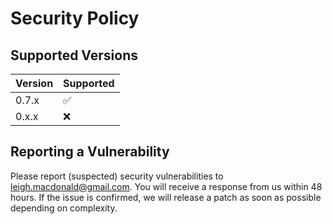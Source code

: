 # Security Policy

## Supported Versions

| Version | Supported          |
|---------| ------------------ |
| 0.7.x   | :white_check_mark: |
| 0.x.x   | :x:                |

## Reporting a Vulnerability

Please report (suspected) security vulnerabilities to leigh.macdonald@gmail.com. You will receive a response from us within 48 hours. 
If the issue is confirmed, we will release a patch as soon as possible depending on complexity.
